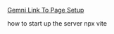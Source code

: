 <a href="https://gemini.google.com/app/638a78f17e139536">Gemni Link To Page Setup</a>

how to start up the server
npx vite